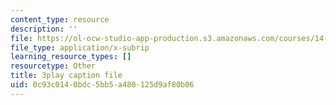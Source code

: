 ```yaml
---
content_type: resource
description: ''
file: https://ol-ocw-studio-app-production.s3.amazonaws.com/courses/14-01sc-principles-of-microeconomics-fall-2011/0c93c0140bdc5bb5a480125d9af80b06_TIWE0DaOlzU.vtt
file_type: application/x-subrip
learning_resource_types: []
resourcetype: Other
title: 3play caption file
uid: 0c93c014-0bdc-5bb5-a480-125d9af80b06
---
```

